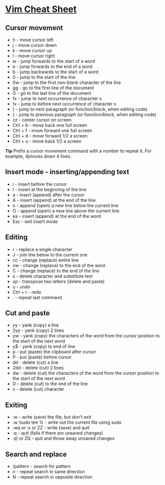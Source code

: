 # [Vim Cheat Sheet](https://vim.rtorr.com/)

## Cursor movement

- h - move cursor left
- j - move cursor down
- k - move cursor up
- l - move cursor right
- w - jump forwards to the start of a word
- e - jump forwards to the end of a word
- b - jump backwards to the start of a word
- 0 - jump to the start of the line
- 0w - jump to the first non-blank character of the line
- gg - go to the first line of the document
- G - go to the last line of the document
- fx - jump to next occurrence of character x
- tx - jump to before next occurrence of character x
- } - jump to next paragraph (or function/block, when editing code)
- { - jump to previous paragraph (or function/block, when editing code)
- zz - center cursor on screen
- Ctrl + b - move back one full screen
- Ctrl + f - move forward one full screen
- Ctrl + d - move forward 1/2 a screen
- Ctrl + u - move back 1/2 a screen

**Tip** Prefix a cursor movement command with a number to repeat it. For example, 4jmoves down 4 lines.

## Insert mode - inserting/appending text

- i - insert before the cursor
- I - insert at the beginning of the line
- a - insert (append) after the cursor
- A - insert (append) at the end of the line
- o - append (open) a new line below the current line
- O - append (open) a new line above the current line
- ea - insert (append) at the end of the word
- Esc - exit insert mode

## Editing

- r - replace a single character
- J - join line below to the current one
- cc - change (replace) entire line
- cw - change (replace) to the end of the word
- C - change (replace) to the end of the line
- s - delete character and substitute text
- xp - transpose two letters (delete and paste)
- u - undo
- Ctrl + r - redo
- . - repeat last command

## Cut and paste

- yy - yank (copy) a line
- 2yy - yank (copy) 2 lines
- yw - yank (copy) the characters of the word from the cursor position to the start of the next word
- y$ - yank (copy) to end of line
- p - put (paste) the clipboard after cursor
- P - put (paste) before cursor
- dd - delete (cut) a line
- 2dd - delete (cut) 2 lines
- dw - delete (cut) the characters of the word from the cursor position to the start of the next word
- D - delete (cut) to the end of the line
- x - delete (cut) character

## Exiting

- :w - write (save) the file, but don't exit
- :w !sudo tee % - write out the current file using sudo
- :wq or :x or ZZ - write (save) and quit
- :q - quit (fails if there are unsaved changes)
- :q! or ZQ - quit and throw away unsaved changes

## Search and replace

- /pattern - search for pattern
- n - repeat search in same direction
- N - repeat search in opposite direction
